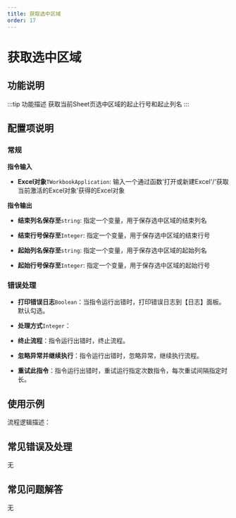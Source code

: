 ```yaml
---
title: 获取选中区域
order: 17
---
```


# 获取选中区域

## 功能说明

:::tip 功能描述
获取当前Sheet页选中区域的起止行号和起止列名
:::

## 配置项说明

### 常规

**指令输入**

- **Excel对象**`TWorkbookApplication`: 输入一个通过函数'打开或新建Excel'/'获取当前激活的Excel对象'获得的Excel对象


**指令输出**

- **结束列名保存至**`string`: 指定一个变量，用于保存选中区域的结束列名

- **结束行号保存至**`Integer`: 指定一个变量，用于保存选中区域的结束行号

- **起始列名保存至**`string`: 指定一个变量，用于保存选中区域的起始列名

- **起始行号保存至**`Integer`: 指定一个变量，用于保存选中区域的起始行号

### 错误处理

- **打印错误日志**`Boolean`：当指令运行出错时，打印错误日志到【日志】面板。默认勾选。

- **处理方式**`Integer`：

 - **终止流程**：指令运行出错时，终止流程。

 - **忽略异常并继续执行**：指令运行出错时，忽略异常，继续执行流程。

 - **重试此指令**：指令运行出错时，重试运行指定次数指令，每次重试间隔指定时长。

## 使用示例

流程逻辑描述：

## 常见错误及处理

无

## 常见问题解答

无

